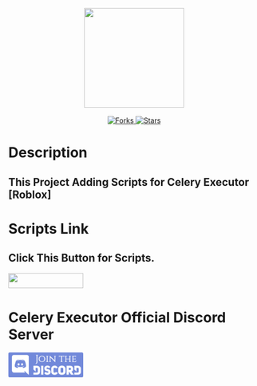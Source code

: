 <p align="Center">
        <img src="https://rscripts.net/images/6455040fb04ae_6b2a385b4af6bd79cc33106ff5daed03%20(1).png.webp" width="200" height="200"/></a>
</p>

<div align="Center"
	<p>
	<a href="https://github.com/AdministratorLua/Roblox-Scripts-For-Celery">
			<img src="https://img.shields.io/github/forks/AdministratorLua/Roblox-Scripts-For-Celery?label=Forks&logo=GitHub" alt="Forks"/>
	</a>
	<a href="https://github.com/AdministratorLua/Roblox-Scripts-For-Celery">
			<img src="https://img.shields.io/github/stars/AdministratorLua/Roblox-Scripts-For-Celery?label=Stars&logo=GitHub&color=yellow" alt="Stars"/>
		</a>
	</p>
</div>

# Description
## This Project Adding Scripts for Celery Executor [Roblox]

# Scripts Link
## Click This Button for Scripts. 
<div align="Left"
     <p>
<a href="https://github.com/AdministratorLua/Roblox-Scripts-For-Celery/tree/main/Scripts"><img src="https://img.shields.io/static/v1?label=Roblox&style=for-the-badge&message=Scripts&color=2e2c2c" width="150" height="30"/></a>
</div>

# Celery Executor Official Discord Server
<p align="Left">
        <a href="https://discord.gg/Celery"><img src="https://raw.githubusercontent.com/AdministratorLua/AdministratorLua/main/wZgPoYaVlU0gAAAABJRU5ErkJggg.png" width="150" height="50"/></a>
</p>
